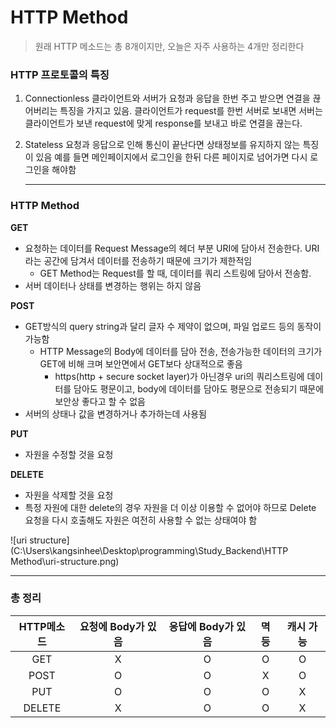 # HTTP Method

> 원래 HTTP 메소드는 총 8개이지만, 오늘은 자주 사용하는 4개만 정리한다

### HTTP 프로토콜의 특징

1. Connectionless
   클라이언트와 서버가 요청과 응답을 한번 주고 받으면 연결을 끊어버리는 특징을 가지고 있음. 
   클라이언트가 request를 한번 서버로 보내면 서버는 클라이언트가 보낸 request에 맞게 response를 보내고 바로 연결을 끊는다.

2. Stateless
   요청과 응답으로 인해 통신이 끝난다면 상태정보를 유지하지 않는 특징이 있음
   예를 들면 메인페이지에서 로그인을 한뒤 다른 페이지로 넘어가면 다시 로그인을 해야함

   ---

### HTTP Method

**GET**

* 요청하는 데이터를 Request Message의 헤더 부분 URI에 담아서 전송한다. URI라는 공간에 담겨서 데이터를 전송하기 때문에 크기가 제한적임
  * GET Method는 Request를 할 때, 데이터를 쿼리 스트링에 담아서 전송함.
* 서버 데이터나 상태를 변경하는 행위는 하지 않음

**POST**

* GET방식의 query string과 달리 글자 수 제약이 없으며, 파일 업로드 등의 동작이 가능함
  * HTTP Message의 Body에 데이터를 담아 전송, 전송가능한 데이터의 크기가 GET에 비해 크며 보안면에서 GET보다 상대적으로 좋음
    * https(http + secure socket layer)가 아닌경우 uri의 쿼리스트링에 데이터를 담아도 평문이고, body에 데이터를 담아도 평문으로 전송되기 때문에 보안상 좋다고 할 수 없음
* 서버의 상태나 값을 변경하거나 추가하는데 사용됨

**PUT**

* 자원을 수정할 것을 요청



**DELETE**

* 자원을 삭제할 것을 요청
* 특정 자원에 대한 delete의 경우 자원을 더 이상 이용할 수 없어야 하므로 Delete 요청을 다시 호출해도 자원은 여전히 사용할 수 없는 상태여야 함



![uri structure](C:\Users\kangsinhee\Desktop\programming\Study_Backend\HTTP Method\uri-structure.png)



---

### 총 정리

| HTTP메소드 | 요청에 Body가 있음 | 응답에 Body가 있음 | 멱등 | 캐시 가능 |
| :--------: | :----------------: | :----------------: | :--: | :-------: |
|    GET     |         X          |         O          |  O   |     O     |
|    POST    |         O          |         O          |  X   |     O     |
|    PUT     |         O          |         O          |  O   |     X     |
|   DELETE   |         X          |         O          |  O   |     X     |

